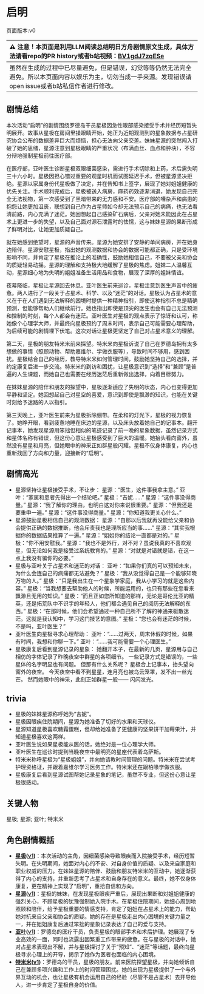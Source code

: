 # 启明
页面版本:v0
 

| :warning: 注意！本页面是利用LLM阅读总结明日方舟剧情原文生成，具体方法请看repo的PR history或者b站视频：[BV1gdJ7zqESe](https://www.bilibili.com/video/BV1gdJ7zqESe/)         |
|:----------------------------|
| 虽然在生成的过程中已尽量避免，但是错误，幻觉等等仍然无法完全避免。所以本页面内容以娱乐为主，切勿当成一手来源。发现错误请open issue或者b站私信作者进行修改。|



## 剧情总结
本次活动“启明”的剧情围绕罗德岛干员星极因急性眼部感染接受手术并经历短暂失明展开。故事从星极在房间里揉眼睛开始，她正为近期观测到的星象数据与占星研究协会公布的数据差异巨大而烦恼，担心无法向父亲交差。妹妹星源的突然闯入打破了她的思绪，星源注意到星极眼睛的严重状况（布满血丝、血点和肿块），不容分辩地强制星极前往医疗部。

在医疗部，亚叶医生诊断星极双眼细菌感染，需进行手术切除和上药，术后需失明三十六小时。星极因担心错过重要的观星时机而试图延迟手术，但被星源坚决拒绝。星源以家属身份代星极做了决定，并在告知书上签字，展现了她对姐姐健康的优先关注。手术顺利完成后，星极被送入病房，麻药药效逐渐消退，她发现自己完全无法视物，第一次感受到了黑暗带来的无力感和不安。医疗部的嘈杂声和病患的抱怨让她更加沮丧，联想到自己作为占星师如今却无法预示自己的病痛，也无法看清前路，内心充满了迷茫。她回想起自己感染矿石病后，父亲对她未能因此在占星术上更进一步的失望，以及自己面对源石泄露时的怯懦，这与妹妹星源的果断形成了鲜明对比，让她更加质疑自己。

就在她感到绝望时，星源的声音传来。星源为她安排了安静的单间病房，并在她身边陪伴。星源安慰星极，指出她的观测数据和协会的数据可能都正确，只是受环境影响不同，并肯定了星极在推论上的准确性，鼓励她相信自己，不要被父亲和协会的质疑轻易动摇。星源的理解和支持极大地缓解了星极的焦虑。姐妹二人温馨互动，星源细心地为失明的姐姐准备生活用品和食物，展现了深厚的姐妹情谊。

夜幕降临，星极让星源回去休息。亚叶医生前来巡诊，星极注意到医生声音中的疲惫。两人进行了一段关于占星术、科学、以及“迷茫”的对话。星极认为占星术的意义在于在人们遇到无法解释的困境时提供一种精神指引，即使这种指引不总是精确预测，但能够帮助人们继续前行。她也指出即使是顶尖的医生也会有自己无法预测和控制的时刻，每个人都会有迷茫。亚叶医生对星极的观点表示了惊讶和认可，称她像个心理学大师，并最终向星极预约了周末时间，表示自己可能需要心理帮助，为后续可能的剧情埋下伏笔。这次对话让星极更坚定了自己对占星术意义的理解。

第二天，星极的朋友特米米前来探望。特米米向星极诉说了自己在罗德岛拥有太多想做的事情（照顾动物、帮助嘉维尔、学做衣服等），导致时间不够用，感到困扰。星极结合自己的经历，教导特米米如何管理时间，鼓励她坚持自己的选择，并约定康复后进一步交流。特米米的到访和困扰，让星极意识到“选择”和“兼顾”是普遍的人生课题，而她自己也需要在经历迷茫后重新做出选择，向着目标努力。

在妹妹星源的陪伴和朋友的探望中，星极逐渐适应了失明的状态，内心也变得更加平静和坚定。她回想起自己对星空的喜爱，意识到即使是飘渺的知识，也能在关键时刻给予迷路的人以指引。

第三天晚上，亚叶医生前来为星极拆除绷带。在柔和的灯光下，星极的视力恢复了。她睁开眼，看到疲惫地睡在床边的星源，以及床头放着她自己的记事本。翻开记事本，她发现星源用笨拙但相似的笔迹记录了前一晚的星象数据，虽然记录方式和星体名称有错误，但这份心意让星极感受到了巨大的温暖。她抬头看向窗外，虽然没有星星和月亮，但她眼中的神采正如群星般闪耀。星极不仅身体康复，内心也重新找回了方向和力量，迎接新的“启明”。
## 剧情高光
*   星源坚持让星极接受手术，不让步：
    星源：“医生，这件事我拿主意。”
    亚叶：“家属和患者先得出一个结论吧。”
    星极：“吉妮......”
    星源：“这件事没得商量。”
    星源：“我了解你的理由，也明白这对你来说很重要。”
    星源：“但我还是要重申一遍。”
    星源：“这件事没得商量。”
    星源：“你知道我更关心什么。”
*   星源鼓励星极相信自己的观测数据：
    星源：“自那以后我就再没能给父亲和协会提供正确的数据推断，他会斥责我也是理所应当的事......”
    星源：“其实我根据你的数据结果推算了一遍。”
    星源：“姐姐你的结论一直都是对的。”
    星极：“你不用安慰我。”
    星源：“我也不是外行，对不对？虽说我真的不喜欢观星，但无论如何我是接受过系统教育的。”
    星源：“对就是对错就是错，在这一点上我没有骗你的必要。”
*   星极与亚叶关于占星术和迷茫的对话：
    亚叶：“如果你们真的可以预知未来，为什么会连自己的病痛都无法避免？”
    星极：“我从没觉得自己是一个能够知晓万物的人。”
    星极：“只是我出生在一个星象学家庭，我从小学习的就是这些内容。”
    星极：“当我想要去帮助他人的时候，所能运用的，也只有那些在您看来飘渺且无用的知识。”
    星极：“而且正如您所知道的那样，无论是哥伦比亚的精英，还是拓荒队中不识字的年轻人，他们都会遇见自己的阅历无法解释的东西。”
    星极：“在那时候，他们会希望通过一种自己所不了解的神通来驱散迷茫。这就是我认知中，学习这门技艺的意图。”
    星极：“您也会有迷茫的时候，不是吗，亚叶医生？”
*   亚叶医生向星极寻求心理帮助：
    亚叶：“......过两天，周末休假的时候，如果有时间，我想和你聊一下。”
    亚叶：“......我可能需要一个心理医生。”
*   星极康复后看到星源记录的星象：
    她翻开本子，在最新的几页，星源用与自己相仿的字体记录了昨晚夜空中群星的各项细节。
    一些记录方式是错误的，一些星体的名字明显也有问题。
    但那有什么关系呢？
    星极合上记事本，抬头望向窗外的夜空。
    今天夜空中看不到星星，连月亮也被乌云笼罩，发不出一丝光芒。
    然而她眼中的神采，此刻正如群星一般——
    闪闪发光。
## trivia
*   星极的妹妹星源称呼她为“吉妮”。
*   星极因眼疾住院期间，星源为她准备了切好的水果和天球仪。
*   星源知道星极喜欢糖霜蛋糕，但却给她准备了更健康的坚果饼干加莓果汁，并知道星极喜欢这两样。
*   亚叶医生说如果星极能从医的话，她绝对是一位心理学大师。
*   亚叶医生在巡诊时提到当晚夜空中最明亮的星座代表着乌萨斯。
*   特米米称呼星极为“星极姐姐”，并向她请教时间管理的问题。特米米在尝试考护理资格证，并跟着嘉维尔学习医务工作。特米米还在跟柏喙学做衣服。
*   星极康复后看到星源试图帮她记录星象的笔记，虽然不专业，但这份心意让星极很感动。
## 关键人物
星极; 星源; 亚叶; 特米米
## 角色剧情概括
-   **[星极](../char_v3/char_274_astesi.md)([v1](../chars/char_274_astesi.md))**：本次活动的主角，因细菌感染导致眼疾而入院接受手术，经历短暂失明。在失明期间，她面对内心的不安、对自身价值的质疑、以及来自家庭和职业权威的压力。在妹妹星源的陪伴、鼓励和朋友特米米的互动中，她逐渐获得了内心的支持，并重新思考了占星术和自身存在的意义。最终，她不仅身体康复，更在精神上实现了“启明”，重拾自信和方向。
-   **[星源](../char_v3/char_135_halo.md)([v1](../chars/char_135_halo.md))**：星极的妹妹，在发现星极眼疾严重后，展现出果断和对姐姐健康的强烈关心，不顾星极的犹豫强制她入院手术。在星极住院期间，她细心周到地照顾和陪伴，给予星极重要的情感支持，肯定了姐姐在占星术上的能力，帮助她对抗来自父亲和协会的质疑。她的存在是星极走出内心困境的关键力量之一，并在姐姐康复后通过笨拙的星象记录表达了自己的爱与支持。
-   **[亚叶](../char_v3/char_345_folnic.md)([v1](../chars/char_345_folnic.md))**：罗德岛的医疗干员，负责星极的眼部手术和术后护理。她展现了专业高效的一面，同时也流露出因繁重工作带来的疲惫。在与星极的对话中，她对占星术表现出不解，并与星极探讨了关于“预知”、“迷茫”等话题，最终向星极寻求心理上的开导，揭示了她作为医者也面临的内心困境。
-   **[特米米](../char_v3/char_411_tomimi.md)([v1](../chars/char_411_tomimi.md))**：罗德岛的干员，星极的朋友。前来医院探望星极，并向她倾诉自己在兼顾多项兴趣和工作上的时间管理困扰。她的出现为星极提供了一个与外界互动的机会，也让星极有机会运用自己的经验（尽管不是占星术）去开导他人，进一步肯定了星极自身的价值。